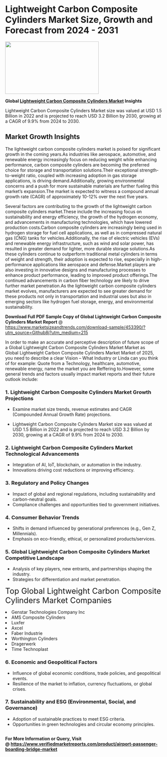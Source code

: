 <H1>Lightweight Carbon Composite Cylinders Market Size, Growth and Forecast from 2024 - 2031</H1><img class="aligncenter size-medium wp-image-584254" src="https://thirdeyenews.in/wp-content/uploads/2024/09/Global-Market-Research-300x168.jpeg" alt="" width="300" height="168" /><p><strong>Global&nbsp;<a href="https://www.marketsizeandtrends.com/download-sample/453390/?utm_source=Github8j?utm_medium=215">Lightweight Carbon Composite Cylinders Market</a> Insights</strong></p><p>Lightweight Carbon Composite Cylinders Market size was valued at USD 1.5 Billion in 2022 and is projected to reach USD 3.2 Billion by 2030, growing at a CAGR of 9.9% from 2024 to 2030.</p><p><h2>Market Growth Insights</h2> <p>The lightweight carbon composite cylinders market is poised for significant growth in the coming years.As industries like aerospace, automotive, and renewable energy increasingly focus on reducing weight while enhancing performance, carbon composite cylinders are becoming the preferred choice for storage and transportation solutions.Their exceptional strength-to-weight ratio, coupled with increasing adoption in gas storage applications, is driving demand.Additionally, growing environmental concerns and a push for more sustainable materials are further fueling this market’s expansion.The market is expected to witness a compound annual growth rate (CAGR) of approximately 10-12% over the next five years.</p> <p>Several factors are contributing to the growth of the lightweight carbon composite cylinders market.These include the increasing focus on sustainability and energy efficiency, the growth of the hydrogen economy, and advancements in manufacturing technologies, which have lowered production costs.Carbon composite cylinders are increasingly being used in hydrogen storage for fuel cell applications, as well as in compressed natural gas (CNG) tanks for vehicles.Additionally, the rise of electric vehicles (EVs) and renewable energy infrastructure, such as wind and solar power, has resulted in greater demand for lighter, more durable storage solutions.As these cylinders continue to outperform traditional metal cylinders in terms of weight and strength, their adoption is expected to rise, especially in high-performance applications like aerospace and defense.Market players are also investing in innovative designs and manufacturing processes to enhance product performance, leading to improved product offerings.The continued advancements in carbon fiber technology are likely to drive further market penetration.As the lightweight carbon composite cylinders market evolves, manufacturers are expected to see greater demand for these products not only in transportation and industrial uses but also in emerging sectors like hydrogen fuel storage, energy, and environmental sustainability.<p><span class=""><strong>Download Full PDF Sample Copy of Global Lightweight Carbon Composite Cylinders Market Report</strong> @ <a href="https://www.marketsizeandtrends.com/download-sample/453390/?utm_source=Github8j?utm_medium=215" target="_blank">https://www.marketsizeandtrends.com/download-sample/453390/?utm_source=Github8j?utm_medium=215</a></span></p><p>In order to make an accurate and perceptive description of future scope of a Global&nbsp;Lightweight Carbon Composite Cylinders Market Market as Global&nbsp;Lightweight Carbon Composite Cylinders Market Market of 2025, you need to describe a clear Vision &ndash; What Industry or Linda can you think of for example: Quote from a Technology, healthcare, automotive, renewable energy, name the market you are Reffering to.However, some general trends and factors usually impact market reports and their future outlook include:</p><h3>1.&nbsp;<strong>Lightweight Carbon Composite Cylinders Market Growth Projections</strong></h3><ul><li>Examine market size trends, revenue estimates and CAGR (Compounded Annual Growth Rate) projections.</li><li><p>Lightweight Carbon Composite Cylinders Market size was valued at USD 1.5 Billion in 2022 and is projected to reach USD 3.2 Billion by 2030, growing at a CAGR of 9.9% from 2024 to 2030.</p></li></ul><h3>2.&nbsp;<strong>Lightweight Carbon Composite Cylinders Market Technological Advancements</strong></h3><ul><li>Integration of AI, IoT, blockchain, or automation in the industry.</li><li>Innovations driving cost reductions or improving efficiency.</li></ul><h3>3.&nbsp;<strong>Regulatory and Policy Changes</strong></h3><ul><li>Impact of global and regional regulations, including sustainability and carbon-neutral goals.</li><li>Compliance challenges and opportunities tied to government initiatives.</li></ul><h3>4.&nbsp;<strong>Consumer Behavior Trends</strong></h3><ul><li>Shifts in demand influenced by generational preferences (e.g., Gen Z, Millennials).</li><li>Emphasis on eco-friendly, ethical, or personalized products/services.</li></ul><h3>5.&nbsp;<strong>Global Lightweight Carbon Composite Cylinders Market Competitive Landscape</strong></h3><ul><li>Analysis of key players, new entrants, and partnerships shaping the industry.</li><li>Strategies for differentiation and market penetration.</li></ul><p data-pm-slice="1 1 []"><span style="color: inherit; font-family: inherit; font-size: 25px;">Top Global Lightweight Carbon Composite Cylinders Market Companies</span></p><div class="" data-test-id=""><p><li>Genstar Technologies Company Inc</li><li> AMS Composite Cylinders</li><li> Luxfer</li><li> Axcel</li><li> Faber Industrie</li><li> Worthington Cylinders</li><li> Dragerwerk</li><li> Time Technoplast</li></p></div><h3>6.&nbsp;<strong>Economic and Geopolitical Factors</strong></h3><ul><li>Influence of global economic conditions, trade policies, and geopolitical events.</li><li>Resilience of the market to inflation, currency fluctuations, or global crises.</li></ul><h3>7.&nbsp;<strong>Sustainability and ESG (Environmental, Social, and Governance)</strong></h3><ul><li>Adoption of sustainable practices to meet ESG criteria.</li><li>Opportunities in green technologies and circular economy principles.</li></ul><h2><strong style="font-size: 14px;">For More Information or Query, Visit @&nbsp;</strong><a style="background-color: #ffffff; font-size: 14px;" href="https://www.marketsizeandtrends.com/report/lightweight-carbon-composite-cylinders-market/" target="_blank">https://www.verifiedmarketreports.com/product/airport-passenger-boarding-bridge-market</a></h2>